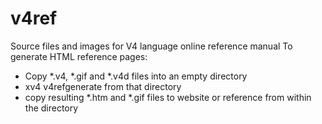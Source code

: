 # v4ref
Source files and images for V4 language online reference manual
To generate HTML reference pages:
 * Copy *.v4, *.gif and *.v4d files into an empty directory
 * xv4 v4refgenerate from that directory
 * copy resulting *.htm and *.gif files to website or reference from within the directory
